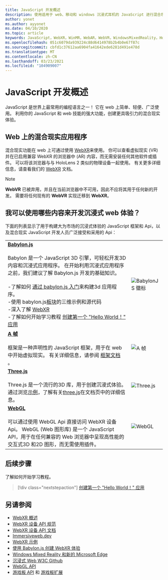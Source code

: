 ```yaml
---
title: JavaScript 开发概述
description: 使用适用于 web、移动和 windows 沉浸式耳机的 JavaScript 进行混合现实开发的概述。
author: yonet
ms.author: ayyonet
ms.date: 04/10/2020
ms.topic: article
keywords: JavaScript，WebXR，WinMR，WebAR，WebVR，WindowsMixedReality，HoloLens，windows mixed reality，web vr，web xr，web mr，web ar，360，360视频，360视频，360照片，360照片，360内容，沉浸式 web，沉浸式 web，IW，immersiveweb
ms.openlocfilehash: 051c6079da939224c88d6414978b2b4b0e67f87c
ms.sourcegitcommit: cbfd1c37612aa6904fa41642ede6281d491e478d
ms.translationtype: MT
ms.contentlocale: zh-CN
ms.lasthandoff: 03/23/2021
ms.locfileid: "104909007"
---
```

# <a name="javascript-development-overview"></a>JavaScript 开发概述

JavaScript 是世界上最常用的编程语言之一！ 它在 web 上简单、轻便、广泛使用。 利用你的 JavaScript 和 web 技能的强大功能，创建更具吸引力的混合现实体验。

## <a name="mixed-reality-applications-on-the-web"></a>Web 上的混合现实应用程序

混合现实功能在 web 上可通过使用 [WebXR](webxr-overview.md)来使用。 你可以查看虚拟现实 (VR) 并在已启用兼容 WebXR 的浏览器中 (AR) 内容，而无需安装任何其他软件或插件。 可以将该浏览器与与 HoloLens 2 类似的物理设备一起使用。 有关更多详细信息，请查看我们的 [WebXR](webxr-overview.md) 文档。

> [!NOTE]
> **WebVR** 已被弃用，并且在当前浏览器中不可用，因此不应将其用于任何新的开发。 需要将任何现有的 **WebVR** 实现迁移到 **WebXR**。

## <a name="what-can-i-use-to-develop-immersive-web-experiences"></a>我可以使用哪些内容来开发沉浸式 web 体验？

下面的列表显示了用于构建大为市场的沉浸式体验的 JavaScript 框架和 Api，以及混合现实 JavaScript 开发人员广泛接受和采用的 Api：

|  |  |
| --- | --- |
|[**Babylon.js**](https://doc.babylonjs.com/)<br/><br/> Babylon 是一个 JavaScript 3D 引擎，可轻松开发3D 内容和沉浸式应用程序。 在开始利用沉浸式应用程序之前，我们建议了解 Babylon.js 开发的基础知识。<br/><br/>-了解如何 [通过 babylon.js 入门](https://doc.babylonjs.com/start)来构建3d 应用程序。<br/>-使用 babylon.js[板块](https://doc.babylonjs.com/examples/)的三维示例和源代码<br/>-深入了解 [WebXR](https://doc.babylonjs.com/divingDeeper/webXR)<br/>-了解如何开始学习教程 [创建第一个 "Hello World！" 应用](tutorials/babylonjs-webxr-helloworld/introduction-01.md)|![BabylonJS 徽标](images/babylon.js.example.png) |
|[**A 帧**](https://aframe.io/) <br/><br/>框架是一种声明性的 JavaScript 框架，用于在 web 中开始虚拟现实。 有关详细信息，请参阅 [框架文档](https://aframe.io/docs/1.2.0/introduction/) 。 |![A 帧](images/a-frame.example.png)  |
|[**Three.js**](https://threejs.org) <br/><br/>Three.js 是一个流行的3D 库，用于创建沉浸式体验。 通过浏览[示例](https://threejs.org/examples/#webgl_animation_cloth)，了解有关[three.js](https://threejs.org/docs/index.html#manual/en/introduction/Creating-a-scene)在文档页中的详细信息。 |![Three.js](images/three.js.example.png)  |
|[**WebGL**](https://developer.mozilla.org/en-US/docs/Web/API/WebGL_API)  <br/><br/>可以通过使用 WebGL Api 直接访问 WebXR 设备 Api。 WebGL (Web 图形库) 是一个 JavaScript API，用于在任何兼容的 Web 浏览器中呈现高性能的交互式3D 和2D 图形，而无需使用插件。 |![WebGL](images/webgl.example.png)  |

## <a name="next-steps"></a>后续步骤

了解如何开始学习教程。

> [!div class="nextstepaction"]
> [创建第一个 "Hello World！" 应用](tutorials/babylonjs-webxr-helloworld/introduction-01.md)

## <a name="see-also"></a>另请参阅

* [WebXR 概述](webxr-overview.md)
* [WebXR 设备 API 规范](https://immersive-web.github.io/webxr/)
* [WebXR 设备 API 文档](https://developer.mozilla.org/en-US/docs/Web/API/WebXR_Device_API)
* [Immersiveweb.dev](https://immersiveweb.dev/)
* [WebXR 示例](https://immersive-web.github.io/webxr-samples/)
* [使用 Babylon.js 创建 WebXR 体验](https://doc.babylonjs.com/how_to/introduction_to_webxr)
* [Windows Mixed Reality 和新的 Microsoft Edge](/windows/mixed-reality/new-microsoft-edge#introducing-the-new-microsoft-edge)
* [沉浸式 Web W3C Github](https://github.com/immersive-web)
* [WebGL API](/previous-versions/windows/internet-explorer/ie-developer/dev-guides/bg182648(v=vs.85))
* [游戏板 API](https://msdn.microsoft.com/library/dn743630(v=vs.85).aspx) 和 [游戏板扩展](https://w3c.github.io/gamepad/extensions.html)

